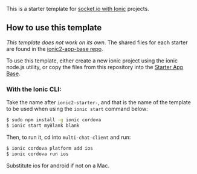 This is a starter template for [socket.io with Ionic](http://ionicframework.com/docs/) projects.

## How to use this template

*This template does not work on its own*. The shared files for each starter are found in the [ionic2-app-base repo](https://github.com/info-ankit/multi-chat-client.git).

To use this template, either create a new ionic project using the ionic node.js utility, or copy the files from this repository into the [Starter App Base](https://github.com/info-ankit/multi-chat-client.git).

### With the Ionic CLI:

Take the name after `ionic2-starter-`, and that is the name of the template to be used when using the `ionic start` command below:

```bash
$ sudo npm install -g ionic cordova
$ ionic start myBlank blank
```

Then, to run it, cd into `multi-chat-client` and run:

```bash
$ ionic cordova platform add ios
$ ionic cordova run ios
```

Substitute ios for android if not on a Mac.

